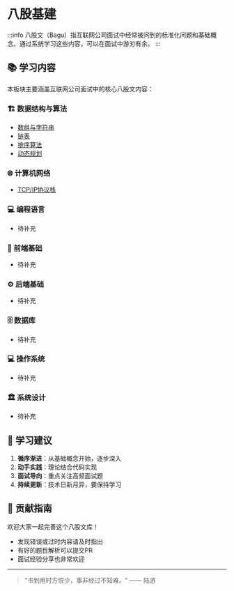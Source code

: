 # 八股基建

:::info
八股文（Bagu）指互联网公司面试中经常被问到的标准化问题和基础概念。通过系统学习这些内容，可以在面试中游刃有余。
:::

## 📚 学习内容

本板块主要涵盖互联网公司面试中的核心八股文内容：

### 🏗️ 数据结构与算法
- [数组与字符串](./data-structures/arrays-strings.md)
- [链表](./data-structures/linked-lists.md)
- [排序算法](./algorithms/sorting.md)
- [动态规划](./algorithms/dynamic-programming.md)

### 🌐 计算机网络
- [TCP/IP协议栈](./network/tcp-ip.md)

### 💻 编程语言
- 待补充

### 🔧 前端基础
- 待补充

### ⚙️ 后端基础
- 待补充

### 🗄️ 数据库
- 待补充

### 💻 操作系统
- 待补充

### 🏛️ 系统设计
- 待补充

## 🎯 学习建议

1. **循序渐进**：从基础概念开始，逐步深入
2. **动手实践**：理论结合代码实现
3. **面试导向**：重点关注高频面试题
4. **持续更新**：技术日新月异，要保持学习

## 📝 贡献指南

欢迎大家一起完善这个八股文库！

- 发现错误或过时内容请及时指出
- 有好的题目解析可以提交PR
- 面试经验分享也非常欢迎

---

> "书到用时方恨少，事非经过不知难。" —— 陆游
